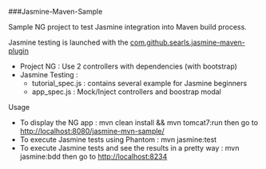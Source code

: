 ###Jasmine-Maven-Sample

Sample NG project to test Jasmine integration into Maven build process.

Jasmine testing is launched with the [com.github.searls.jasmine-maven-plugin](https://searls.github.io/jasmine-maven-plugin/)


- Project NG :
Use 2 controllers with dependencies (with bootstrap)
- Jasmine Testing :
  * tutorial_spec.js : contains several example for Jasmine beginners
  * app_spec.js : Mock/Inject controllers and boostrap modal
  
Usage 
- To display the NG app : mvn clean install && mvn tomcat7:run then go to [http://localhost:8080/jasmine-mvn-sample/](http://localhost:8080/jasmine-mvn-sample/)
- To execute Jasmine tests using Phantom : mvn jasmine:test
- To execute Jasmine tests and see the results in a pretty way : mvn jasmine:bdd then go to [http://localhost:8234](http://localhost:8234)

